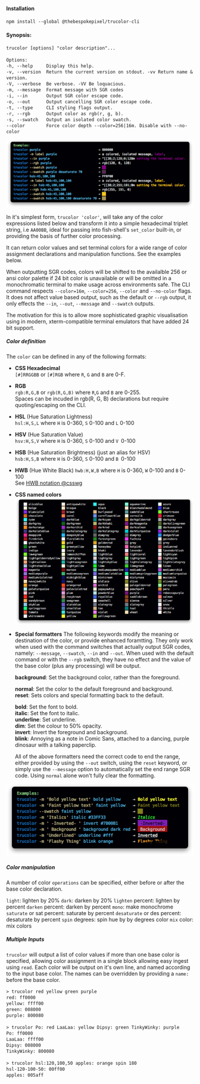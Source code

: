 #### Installation

```shell
npm install --global @thebespokepixel/trucolor-cli
```

#### Synopsis:

```text
trucolor [options] "color description"...

Options:
-h, --help     Display this help.
-v, --version  Return the current version on stdout. -vv Return name & version.
-V, --verbose  Be verbose. -VV Be loquacious.
-m, --message  Format message with SGR codes
-i, --in       Output SGR color escape code.
-o, --out      Output cancelling SGR color escape code.
-t, --type     CLI styling flags output.
-r, --rgb      Output color as rgb(r, g, b).
-s, --swatch   Output an isolated color swatch.
--color        Force color depth --color=256|16m. Disable with --no-color
```

![Usage Examples](https://raw.githubusercontent.com/thebespokepixel/trucolor-cli/master/media/example.png)

In it's simplest form, `trucolor 'color'`, will take any of the color expressions listed below and transform it into a simple hexadecimal triplet string, i.e `AA00BB`, ideal for passing into fish-shell's `set_color` built-in, or providing the basis of further color processing.

It can return color values and set terminal colors for a wide range of color assignment declarations and manipulation functions. See the examples below.

When outputting SGR codes, colors will be shifted to the availalble 256 or ansi color palette if 24 bit color is unavailable or will be omitted in a monochromatic terminal to make usage across environments safe. The CLI command respects `--color=16m`, `--color=256`, `--color` and `--no-color` flags. It does not affect value based output, such as the default or `--rgb` output, it only effects the `--in`, `--out`, `--message` and `--swatch` outputs.

The motivation for this is to allow more sophisticated graphic visualisation using in modern, xterm-compatible terminal emulators that have added 24 bit support.

##### Color definition

The `color` can be defined in any of the following formats:

- __CSS Hexadecimal__  
  `[#]RRGGBB` or `[#]RGB` where `R`, `G` and `B` are 0-F.

- __RGB__  
  `rgb:R,G,B` or `rgb(R,G,B)` where `R`,`G` and `B` are 0-255.  
  Spaces can be incuded in rgb(R, G, B) declarations but require quoting/escaping on the CLI.

- __HSL__ (Hue Saturation Lightness)  
  `hsl:H,S,L` where `H` is 0-360, `S` 0-100 and `L` 0-100

- __HSV__ (Hue Saturation Value)  
  `hsv:H,S,V` where `H` is 0-360, `S` 0-100 and `V `0-100

- __HSB__ (Hue Saturation Brightness) (just an alias for HSV)  
  `hsb:H,S,B` where `H` is 0-360, `S` 0-100 and `B `0-100

- __HWB__ (Hue White Black)
  `hwb:H,W,B` where `H` is 0-360, `W` 0-100 and `B` 0-100  
  See [HWB notation @csswg](https://drafts.csswg.org/css-color/#the-hwb-notation)

- __CSS named colors__  
![Named Colors Examples](https://raw.githubusercontent.com/thebespokepixel/trucolor-cli/master/media/named.png)

- __Special formatters__
The following keywords modify the meaning or destination of the color, or provide enhanced foramtting. They only work when used with the command switches that actually output SGR codes, namely: `--message`, `--swatch`, `--in` and `--out`. When used with the default command or with the `--rgb` switch, they have no effect and the value of the base color (plus any processing) will be output.

  __background__: Set the background color, rather than the foreground.

  __normal__: Set the color to the default foreground and background.  
  __reset__: Sets colors and special formatting back to the default.

  __bold__: Set the font to bold.  
  __italic__: Set the font to italic.  
  __underline__: Set underline.  
  __dim__: Set the colour to 50% opacity.  
  __invert__: Invert the foreground and background.  
  __blink__: Annoying as a note in Comic Sans, attached to a dancing, purple dinosaur with a talking paperclip.

  All of the above formatters need the correct code to end the range, either provided by using the `--out` switch, using the `reset` keyword, or simply use the `--message` option to automatically set the end range SGR code. Using `normal` alone won't fully clear the formatting.

![Formatters Examples](https://raw.githubusercontent.com/thebespokepixel/trucolor-cli/master/media/formatters.png)

##### Color manipulation

A number of color `operations` can be specified, either before or after the base color declaration.

`light`: lighten by 20%
`dark`: darken by 20%
`lighten` percent: lighten by percent
`darken` percent: darken by percent
`mono`: make monochrome
`saturate` or sat percent: saturate by percent
`desaturate` or des percent: desaturate by percent
`spin` degrees: spin hue by by degrees
color `mix` color: mix colors

##### Multiple Inputs
`trucolor` will output a list of color values if more than one base color is specified, allowing color assignment in a single block allowing easy ingest using `read`. Each color will be output on it's own line, and named according to the input base color. The names can be overridden by providing a `name:` before the base color.

```shell
> trucolor red yellow green purple
red: ff0000
yellow: ffff00
green: 008000
purple: 800080

> trucolor Po: red LaaLaa: yellow Dipsy: green TinkyWinky: purple
Po: ff0000
LaaLaa: ffff00
Dipsy: 008000
TinkyWinky: 800080

> trucolor hsl:120,100,50 apples: orange spin 180
hsl-120-100-50: 00ff00
apples: 005aff
```
